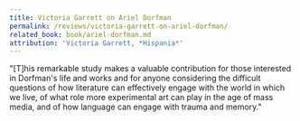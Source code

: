 ```yaml
---
title: Victoria Garrett on Ariel Dorfman
permalink: /reviews/victoria-garrett-on-ariel-dorfman/
related_book: book/ariel-dorfman.md
attribution: 'Victoria Garrett, *Hispania*'
---
```

"[T]his remarkable study makes a valuable contribution for those interested in Dorfman's life and works and for anyone considering the difficult questions of how literature can effectively engage with the world in which we live, of what role more experimental art can play in the age of mass media, and of how language can engage with trauma and memory."

